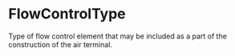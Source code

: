 FlowControlType
===============

Type of flow control element that may be included as a part of the construction of the air terminal.
